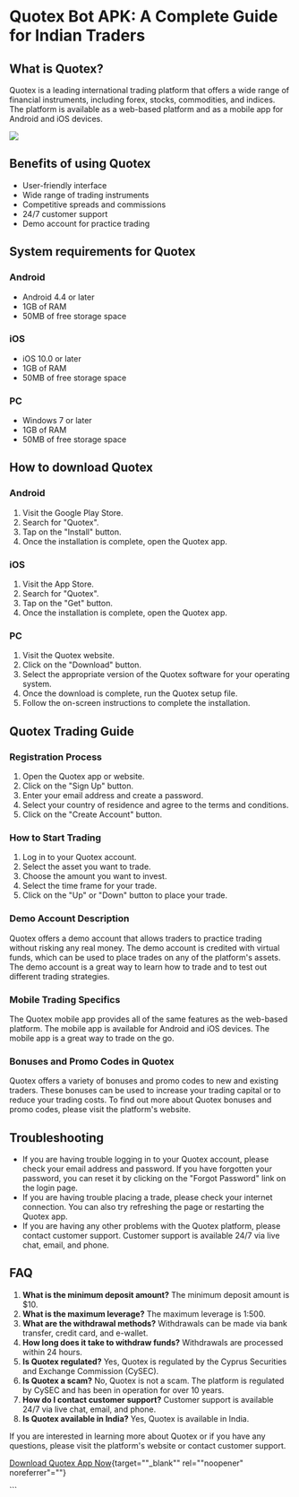 # Quotex Bot APK: A Complete Guide for Indian Traders

## What is Quotex?

Quotex is a leading international trading platform that offers a wide
range of financial instruments, including forex, stocks, commodities,
and indices. The platform is available as a web-based platform and as a
mobile app for Android and iOS devices.

[![](https://static.quotex.io/files/1_en/300_250.jpg)](https://traff.sbs/brokerqxsignupf)

## Benefits of using Quotex

-   User-friendly interface
-   Wide range of trading instruments
-   Competitive spreads and commissions
-   24/7 customer support
-   Demo account for practice trading

## System requirements for Quotex

### Android

-   Android 4.4 or later
-   1GB of RAM
-   50MB of free storage space

### iOS

-   iOS 10.0 or later
-   1GB of RAM
-   50MB of free storage space

### PC

-   Windows 7 or later
-   1GB of RAM
-   50MB of free storage space

## How to download Quotex

### Android

1.  Visit the Google Play Store.
2.  Search for "Quotex".
3.  Tap on the "Install" button.
4.  Once the installation is complete, open the Quotex app.

### iOS

1.  Visit the App Store.
2.  Search for "Quotex".
3.  Tap on the "Get" button.
4.  Once the installation is complete, open the Quotex app.

### PC

1.  Visit the Quotex website.
2.  Click on the "Download" button.
3.  Select the appropriate version of the Quotex software for your
    operating system.
4.  Once the download is complete, run the Quotex setup file.
5.  Follow the on-screen instructions to complete the installation.

## Quotex Trading Guide

### Registration Process

1.  Open the Quotex app or website.
2.  Click on the "Sign Up" button.
3.  Enter your email address and create a password.
4.  Select your country of residence and agree to the terms and
    conditions.
5.  Click on the "Create Account" button.

### How to Start Trading

1.  Log in to your Quotex account.
2.  Select the asset you want to trade.
3.  Choose the amount you want to invest.
4.  Select the time frame for your trade.
5.  Click on the "Up" or "Down" button to place your trade.

### Demo Account Description

Quotex offers a demo account that allows traders to practice trading
without risking any real money. The demo account is credited with
virtual funds, which can be used to place trades on any of the
platform\'s assets. The demo account is a great way to learn how to
trade and to test out different trading strategies.

### Mobile Trading Specifics

The Quotex mobile app provides all of the same features as the web-based
platform. The mobile app is available for Android and iOS devices. The
mobile app is a great way to trade on the go.

### Bonuses and Promo Codes in Quotex

Quotex offers a variety of bonuses and promo codes to new and existing
traders. These bonuses can be used to increase your trading capital or
to reduce your trading costs. To find out more about Quotex bonuses and
promo codes, please visit the platform\'s website.

## Troubleshooting

-   If you are having trouble logging in to your Quotex account, please
    check your email address and password. If you have forgotten your
    password, you can reset it by clicking on the "Forgot
    Password" link on the login page.
-   If you are having trouble placing a trade, please check your
    internet connection. You can also try refreshing the page or
    restarting the Quotex app.
-   If you are having any other problems with the Quotex platform,
    please contact customer support. Customer support is available 24/7
    via live chat, email, and phone.

## FAQ

1.  **What is the minimum deposit amount?** The minimum deposit amount
    is \$10.
2.  **What is the maximum leverage?** The maximum leverage is 1:500.
3.  **What are the withdrawal methods?** Withdrawals can be made via
    bank transfer, credit card, and e-wallet.
4.  **How long does it take to withdraw funds?** Withdrawals are
    processed within 24 hours.
5.  **Is Quotex regulated?** Yes, Quotex is regulated by the Cyprus
    Securities and Exchange Commission (CySEC).
6.  **Is Quotex a scam?** No, Quotex is not a scam. The platform is
    regulated by CySEC and has been in operation for over 10 years.
7.  **How do I contact customer support?** Customer support is available
    24/7 via live chat, email, and phone.
8.  **Is Quotex available in India?** Yes, Quotex is available in India.

If you are interested in learning more about Quotex or if you have any
questions, please visit the platform\'s website or contact customer
support.

[Download Quotex App
Now](\%22https://traff.sbs/quotexonelink\%22){target=""_blank""
rel=""noopener" noreferrer"=""}

\`\`\`

